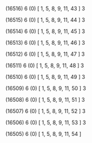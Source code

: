 (16516) 6 (0) [ 1, 5, 8, 9, 11, 43 ] 3 


(16515) 6 (0) [ 1, 5, 8, 9, 11, 44 ] 3 


(16514) 6 (0) [ 1, 5, 8, 9, 11, 45 ] 3 


(16513) 6 (0) [ 1, 5, 8, 9, 11, 46 ] 3 


(16512) 6 (0) [ 1, 5, 8, 9, 11, 47 ] 3 


(16511) 6 (0) [ 1, 5, 8, 9, 11, 48 ] 3 


(16510) 6 (0) [ 1, 5, 8, 9, 11, 49 ] 3 


(16509) 6 (0) [ 1, 5, 8, 9, 11, 50 ] 3 


(16508) 6 (0) [ 1, 5, 8, 9, 11, 51 ] 3 


(16507) 6 (0) [ 1, 5, 8, 9, 11, 52 ] 3 


(16506) 6 (0) [ 1, 5, 8, 9, 11, 53 ] 3 


(16505) 6 (0) [ 1, 5, 8, 9, 11, 54 ]  

